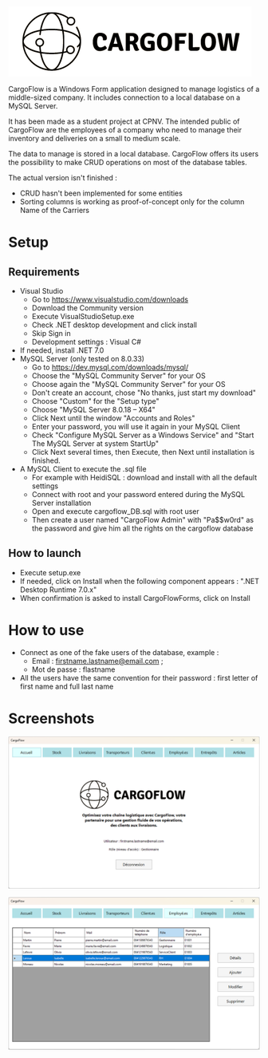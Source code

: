 ![CargoFlow Logo](./assets/img/cargoflow_01_white_small.png)

CargoFlow is a Windows Form application designed to manage logistics of a middle-sized company. It includes connection to a local database on a MySQL Server.

It has been made as a student project at CPNV. The intended public of CargoFlow are the employees of a company who need to manage their inventory and deliveries on a small to medium scale.

The data to manage is stored in a local database. CargoFlow offers its users the possibility to make CRUD operations on most of the database tables.

The actual version isn't finished :
- CRUD hasn't been implemented for some entities
- Sorting columns is working as proof-of-concept only for the column Name of the Carriers

# Setup
## Requirements
- Visual Studio
	- Go to https://www.visualstudio.com/downloads
	- Download the Community version
	- Execute VisualStudioSetup.exe
	- Check .NET desktop development and click install
	- Skip Sign in
	- Development settings : Visual C#
- If needed, install .NET 7.0
- MySQL Server (only tested on 8.0.33)
	- Go to https://dev.mysql.com/downloads/mysql/
	- Choose the "MySQL Community Server" for your OS
	- Choose again the "MySQL Community Server" for your OS
	- Don't create an account, chose "No thanks, just start my download"
	- Choose "Custom" for the "Setup type"
	- Choose "MySQL Server 8.0.18 – X64"
	- Click Next until the window "Accounts and Roles"
	- Enter your password, you will use it again in your MySQL Client
	- Check "Configure MySQL Server as a Windows Service" and "Start The MySQL Server at system StartUp"
	- Click Next several times, then Execute, then Next until installation is finished.
- A MySQL Client to execute the .sql file
	- For example with HeidiSQL : download and install with all the default settings
	- Connect with root and your password entered during the MySQL Server installation
	- Open and execute cargoflow_DB.sql with root user
	- Then create a user named "CargoFlow Admin" with "Pa$$w0rd" as the password and give him all the rights on the cargoflow database	

## How to launch
- Execute setup.exe
- If needed, click on Install when the following component appears : ".NET Desktop Runtime 7.0.x"
- When confirmation is asked to install CargoFlowForms, click on Install

# How to use
- Connect as one of the fake users of the database, example :
	- Email : firstname.lastname@email.com ;
	- Mot de passe : flastname
- All the users have the same convention for their password : first letter of first name and full last name 

# Screenshots
![CargoFlow Logo](./assets/img/screenshot_home_tab.png)

![CargoFlow Logo](./assets/img/screenshot_employees_tab.png)
